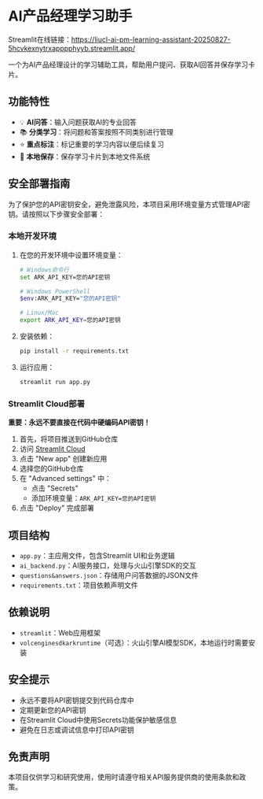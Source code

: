 # AI产品经理学习助手
Streamlit在线链接：https://liucl-ai-pm-learning-assistant-20250827-5hcvkexnytrxapppphyyb.streamlit.app/

一个为AI产品经理设计的学习辅助工具，帮助用户提问、获取AI回答并保存学习卡片。

## 功能特性

- 💡 **AI问答**：输入问题获取AI的专业回答
- 📚 **分类学习**：将问题和答案按照不同类别进行管理
- ⭐ **重点标注**：标记重要的学习内容以便后续复习
- 💾 **本地保存**：保存学习卡片到本地文件系统

## 安全部署指南

为了保护您的API密钥安全，避免泄露风险，本项目采用环境变量方式管理API密钥。请按照以下步骤安全部署：

### 本地开发环境

1. 在您的开发环境中设置环境变量：
   
   ```bash
   # Windows命令行
   set ARK_API_KEY=您的API密钥
   
   # Windows PowerShell
   $env:ARK_API_KEY="您的API密钥"
   
   # Linux/Mac
   export ARK_API_KEY=您的API密钥
   ```

2. 安装依赖：
   
   ```bash
   pip install -r requirements.txt
   ```

3. 运行应用：
   
   ```bash
   streamlit run app.py
   ```

### Streamlit Cloud部署

**重要：永远不要直接在代码中硬编码API密钥！**

1. 首先，将项目推送到GitHub仓库
2. 访问 [Streamlit Cloud](https://share.streamlit.io/)
3. 点击 "New app" 创建新应用
4. 选择您的GitHub仓库
5. 在 "Advanced settings" 中：
   - 点击 "Secrets"
   - 添加环境变量：`ARK_API_KEY=您的API密钥`
6. 点击 "Deploy" 完成部署

## 项目结构

- `app.py`：主应用文件，包含Streamlit UI和业务逻辑
- `ai_backend.py`：AI服务接口，处理与火山引擎SDK的交互
- `questions&answers.json`：存储用户问答数据的JSON文件
- `requirements.txt`：项目依赖声明文件

## 依赖说明

- `streamlit`：Web应用框架
- `volcenginesdkarkruntime`（可选）：火山引擎AI模型SDK，本地运行时需要安装

## 安全提示

- 永远不要将API密钥提交到代码仓库中
- 定期更新您的API密钥
- 在Streamlit Cloud中使用Secrets功能保护敏感信息
- 避免在日志或调试信息中打印API密钥

## 免责声明

本项目仅供学习和研究使用，使用时请遵守相关API服务提供商的使用条款和政策。
